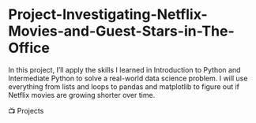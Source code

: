 # Project-Investigating-Netflix-Movies-and-Guest-Stars-in-The-Office
In this project, I’ll apply the skills I learned in Introduction to Python and Intermediate Python to solve a real-world data science problem. I will use everything from lists and loops to pandas and matplotlib to figure out if Netflix movies are growing shorter over time. 

📺 Projects
